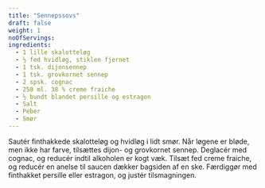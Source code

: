 ```yaml
---
title: "Sennepssovs"
draft: false
weight: 1
noOfServings: 
ingredients:
  - 1 lille skalotteløg
  - ½ fed hvidløg, stiklen fjernet
  - 1 tsk. dijonsennep
  - 1 tsk. grovkornet sennep
  - 2 spsk. cognac
  - 250 ml. 38 % creme fraiche
  - ½ bundt blandet persille og estragon
  - Salt
  - Peber
  - Smør
---
```


Sautér finthakkede skalotteløg og hvidløg i lidt smør. Når løgene er
bløde, men ikke har farve, tilsættes dijon- og grovkornet sennep.
Deglacér med cognac, og reducér indtil alkoholen er kogt væk. Tilsæt fed
creme fraiche, og reducér en anelse til saucen dækker bagsiden af en
ske. Færdiggør med finthakket persille eller estragon, og justér
tilsmagningen.

